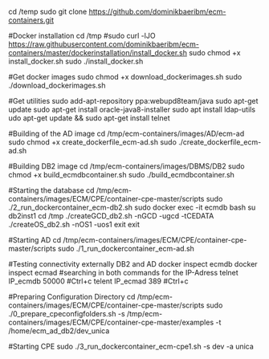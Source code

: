 cd /temp
sudo git clone https://github.com/dominikbaeribm/ecm-containers.git

#Docker installation
cd /tmp
#sudo curl -lJO https://raw.githubusercontent.com/dominikbaeribm/ecm-containers/master/dockerinstallation/install_docker.sh
sudo chmod +x install_docker.sh
sudo ./install_docker.sh

#Get docker images
sudo chmod +x download_dockerimages.sh
sudo ./download_dockerimages.sh

#Get utilities
sudo add-apt-repository ppa:webupd8team/java
sudo apt-get update
sudo apt-get install oracle-java8-installer
sudo apt install ldap-utils
udo apt-get update && sudo apt-get install telnet

#Building of the AD image
cd /tmp/ecm-containers/images/AD/ecm-ad
sudo chmod +x create_dockerfile_ecm-ad.sh
sudo ./create_dockerfile_ecm-ad.sh

#Building DB2 image
cd /tmp/ecm-containers/images/DBMS/DB2
sudo chmod +x build_ecmdbcontainer.sh
sudo ./build_ecmdbcontainer.sh 

#Starting the database
cd /tmp/ecm-containers/images/ECM/CPE/container-cpe-master/scripts
sudo ./2_run_dockercontainer_ecm-db2.sh
sudo docker exec -it ecmdb bash
su db2inst1
cd /tmp
./createGCD_db2.sh -nGCD -ugcd -tCEDATA
./createOS_db2.sh  -nOS1 -uos1
exit
exit

#Starting AD
cd /tmp/ecm-containers/images/ECM/CPE/container-cpe-master/scripts
sudo ./1_run_dockercontainer_ecm-ad.sh

#Testing connectivity externally DB2 and AD
docker inspect ecmdb
docker inspect ecmad 
#searching in both commands for the IP-Adress
telnet IP_ecmdb 50000
#Ctrl+c
telent IP_ecmad 389
#Ctrl+c

#Preparing Configuration Directory
cd /tmp/ecm-containers/images/ECM/CPE/container-cpe-master/scripts
sudo ./0_prepare_cpeconfigfolders.sh -s /tmp/ecm-containers/images/ECM/CPE/container-cpe-master/examples -t /home/ecm_ad_db2/dev_unica

#Starting CPE
sudo ./3_run_dockercontainer_ecm-cpe1.sh -s dev -a unica






